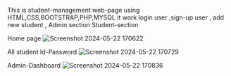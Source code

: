 This is student-management web-page using HTML,CSS,BOOTSTRAP,PHP,MYSQL 
it work login user ,sign-up user , add new student , Admin section Student-section

Home page
![Screenshot 2024-05-22 170622](https://github.com/Nitishr5/student-mgt-system/assets/121827913/8024141c-e44f-4492-962e-c2bb00a937df)

All student Id-Password
![Screenshot 2024-05-22 170729](https://github.com/Nitishr5/student-mgt-system/assets/121827913/2883f133-5a85-463f-99f1-ed8c4bfad7b1)

Admin-Dashboard
![Screenshot 2024-05-22 170836](https://github.com/Nitishr5/student-mgt-system/assets/121827913/c64cfac3-578e-45ee-b6ac-b034049c27cf)
